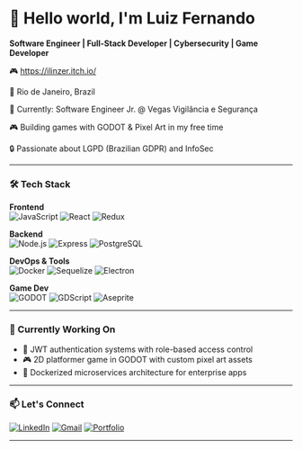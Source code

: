 # 👋 Hello world, I'm Luiz Fernando

**Software Engineer | Full-Stack Developer | Cybersecurity | Game Developer**

🎮 https://ilinzer.itch.io/

📍 Rio de Janeiro, Brazil  

💼 Currently: Software Engineer Jr. @ Vegas Vigilância e Segurança  

🎮 Building games with GODOT & Pixel Art in my free time

🔒 Passionate about LGPD (Brazilian GDPR) and InfoSec  

---

### 🛠️ Tech Stack

**Frontend**  
![JavaScript](https://img.shields.io/badge/-JavaScript-F7DF1E?logo=javascript&logoColor=black)
![React](https://img.shields.io/badge/-React-61DAFB?logo=react&logoColor=white)
![Redux](https://img.shields.io/badge/-Redux-764ABC?logo=redux&logoColor=white)

**Backend**  
![Node.js](https://img.shields.io/badge/-Node.js-339933?logo=node.js&logoColor=white)
![Express](https://img.shields.io/badge/-Express-000000?logo=express&logoColor=white)
![PostgreSQL](https://img.shields.io/badge/-PostgreSQL-4169E1?logo=postgresql&logoColor=white)

**DevOps & Tools**  
![Docker](https://img.shields.io/badge/-Docker-2496ED?logo=docker&logoColor=white)
![Sequelize](https://img.shields.io/badge/-Sequelize-52B0E7?logo=sequelize&logoColor=white)
![Electron](https://img.shields.io/badge/-Electron-47848F?logo=electron&logoColor=white)

**Game Dev**  
![GODOT](https://img.shields.io/badge/-GODOT-478CBF?logo=godot-engine&logoColor=white)
![GDScript](https://img.shields.io/badge/-GDScript-355570?logo=godot-engine&logoColor=white)
![Aseprite](https://img.shields.io/badge/-Aseprite-7D929E?logo=aseprite&logoColor=white)

---

### 📌 Currently Working On

- 🔐 JWT authentication systems with role-based access control
- 🎮 2D platformer game in GODOT with custom pixel art assets
- 🐳 Dockerized microservices architecture for enterprise apps

---

### 📫 Let's Connect

[![LinkedIn](https://img.shields.io/badge/-LinkedIn-0A66C2?logo=linkedin&logoColor=white)](https://www.linkedin.com/in/luizfernandoss)
[![Gmail](https://img.shields.io/badge/-Email-EA4335?logo=gmail&logoColor=white)](mailto:luiz.silveira.cic@gmail.com)
[![Portfolio](https://img.shields.io/badge/-GitHub_Portfolio-181717?logo=github&logoColor=white)](https://github.com/Linzer-Cyberheart)

---
